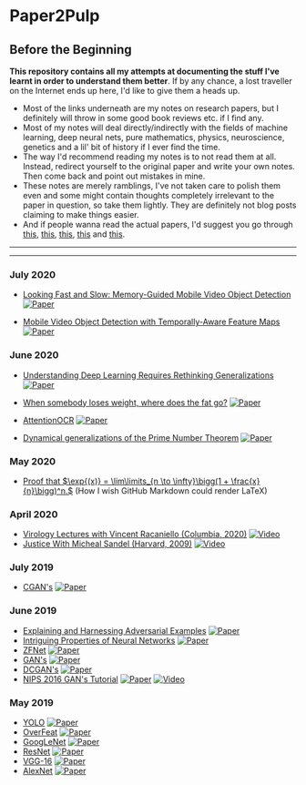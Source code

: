# Paper2Pulp

## Before the Beginning

**This repository contains all my attempts at documenting the stuff I've learnt in order to understand them better**. If by any chance, a lost traveller on the Internet ends up here, I'd like to give them a heads up.

* Most of the links underneath are my notes on research papers, but I definitely will throw in some good book reviews etc. if I find any.
* Most of my notes will deal directly/indirectly with the fields of machine learning, deep neural nets, pure mathematics, physics, neuroscience, genetics and a lil' bit of history if I ever find the time.
* The way I'd recommend reading my notes is to not read them at all. Instead, redirect yourself to the original paper and write your own notes. Then come back and point out mistakes in mine.
* These notes are merely ramblings, I've not taken care to polish them even and some might contain thoughts completely irrelevant to the paper in question, so take them lightly. They are definitely not blog posts claiming to make things easier.
* And if people wanna read the actual papers, I'd suggest you go through [this](http://organizationsandmarkets.com/2010/08/31/how-to-read-an-academic-article/), [this](https://www.cc.gatech.edu/~akmassey/posts/2012-02-15-advice-on-reading-academic-papers.html), [this](http://violentmetaphors.com/2013/08/25/how-to-read-and-understand-a-scientific-paper-2/), [this](http://michaelrbernste.in/2014/10/21/should-i-read-papers.html) and [this](https://www.youtube.com/watch?v=8eRx5Wo3xYA).

--------------------------

--------------------------

### July 2020

* [Looking Fast and Slow: Memory-Guided Mobile Video Object Detection](https://github.com/kyscg/Paper2Pulp/blob/master/notes/FastSlow.md) [![Paper](http://img.shields.io/badge/arXiv-1903.10172-B3181B.svg)](https://arxiv.org/abs/1903.10172)

* [Mobile Video Object Detection with Temporally-Aware Feature Maps](https://github.com/kyscg/Paper2Pulp/blob/master/notes/mVOD.md) [![Paper](http://img.shields.io/badge/arXiv-1711.06368-B3181B.svg)](https://arxiv.org/abs/1711.06368)

### June 2020

* [Understanding Deep Learning Requires Rethinking Generalizations](https://github.com/kyscg/Paper2Pulp/blob/master/notes/rethinkGeneralizations.md) [![Paper](http://img.shields.io/badge/arXiv-1611.03530-B3181B.svg)](https://arxiv.org/abs/1611.03530)

* [When somebody loses weight, where does the fat go?](https://github.com/kyscg/Paper2Pulp/blob/master/notes/weightLoss.md) [![Paper](http://img.shields.io/badge/BMJ-2014;349:g7257-2A6EBB.svg)](https://www.bmj.com/content/349/bmj.g7257)

* [AttentionOCR](https://github.com/kyscg/Paper2Pulp/blob/master/notes/attentionOCR.md) [![Paper](http://img.shields.io/badge/arXiv-1704.03549-B3181B.svg)](https://arxiv.org/abs/1704.03549)

* [Dynamical generalizations of the Prime Number Theorem](https://github.com/kyscg/Paper2Pulp/blob/master/notes/PrimeNumberTheorem.pdf) [![Paper](http://img.shields.io/badge/arXiv-2002.03498-B3181B.svg)](https://arxiv.org/abs/2002.03498)

### May 2020

* [Proof that $\exp{(x)} = \lim\limits_{n \to \infty}\bigg(1 + \frac{x}{n}\bigg)^n.$](https://github.com/kyscg/Paper2Pulp/blob/master/notes/expProof.pdf) (How I wish GitHub Markdown could render LaTeX)

### April 2020

* [Virology Lectures with Vincent Racaniello (Columbia, 2020)](https://github.com/kyscg/Paper2Pulp/blob/master/notes/Virology%20with%20Vincent%20Racaniello.md) [![Video](http://img.shields.io/badge/Playlist-YouTube-ff0000.svg)](https://www.youtube.com/playlist?list=PLGhmZX2NKiNldpyRUBBEzNoWL0Cso1jip)
* [Justice With Micheal Sandel (Harvard, 2009)](https://github.com/kyscg/Paper2Pulp/blob/master/notes/Justice%20with%20Micheal%20Sandel.md) [![Video](http://img.shields.io/badge/Playlist-YouTube-ff0000.svg)](https://www.youtube.com/playlist?list=PL30C13C91CFFEFEA6)

### July 2019

* [CGAN's](https://github.com/kyscg/Paper2Pulp/blob/master/notes/CGANs.md) [![Paper](http://img.shields.io/badge/arXiv-1411.1784-B3181B.svg)](https://arxiv.org/abs/1411.1784)
  
### June 2019

* [Explaining and Harnessing Adversarial Examples](https://github.com/kyscg/Paper2Pulp/blob/master/notes/Explaining%20and%20Harnessing%20Adversarial%20Examples.md) [![Paper](http://img.shields.io/badge/arXiv-1412.6572-B3181B.svg)](https://arxiv.org/abs/1412.6572)
* [Intriguing Properties of Neural Networks](https://github.com/kyscg/Paper2Pulp/blob/master/notes/Intriguing%20Properties%20of%20Neural%20Networks.md) [![Paper](http://img.shields.io/badge/arXiv-1312.6199-B3181B.svg)](https://arxiv.org/abs/1312.6199)
* [ZFNet](https://github.com/kyscg/Paper2Pulp/blob/master/notes/ZFNet.md) [![Paper](http://img.shields.io/badge/arXiv-1311.2901-B3181B.svg)](https://arxiv.org/abs/1311.2901)
* [GAN's](https://github.com/kyscg/Paper2Pulp/blob/master/notes/Generative%20Adversarial%20Networks.md) [![Paper](http://img.shields.io/badge/arXiv-1406.2661-B3181B.svg)](https://arxiv.org/abs/1406.2661)
* [DCGAN's](https://github.com/kyscg/Paper2Pulp/blob/master/notes/DCGANs.md) [![Paper](http://img.shields.io/badge/arXiv-1511.06434-B3181B.svg)](https://arxiv.org/abs/1511.06434)
* [NIPS 2016 GAN's Tutorial](https://github.com/kyscg/Paper2Pulp/blob/master/notes/NIPS%202016%20GANs%20Tutorial.md) [![Paper](http://img.shields.io/badge/arXiv-1701.00160-B3181B.svg)](https://arxiv.org/abs/1701.00160) [![Video](http://img.shields.io/badge/Video-YouTube-ff0000.svg)](https://www.youtube.com/watch?v=HGYYEUSm-0Q)

### May 2019

* [YOLO](https://github.com/kyscg/Paper2Pulp/blob/master/notes/YOLO.md) [![Paper](http://img.shields.io/badge/arXiv-1506.02640-B3181B.svg)](https://arxiv.org/abs/1506.02640)
* [OverFeat](https://github.com/kyscg/Paper2Pulp/blob/master/notes/OverFeat.md) [![Paper](http://img.shields.io/badge/arXiv-1312.6229-B3181B.svg)](https://arxiv.org/abs/1312.6229)
* [GoogLeNet](https://github.com/kyscg/Paper2Pulp/blob/master/notes/GoogLeNet.md) [![Paper](http://img.shields.io/badge/arXiv-1409.4842-B3181B.svg)](https://arxiv.org/abs/1409.4842)
* [ResNet](https://github.com/kyscg/Paper2Pulp/blob/master/notes/ResNet.md) [![Paper](http://img.shields.io/badge/arXiv-1512.03385-B3181B.svg)](https://arxiv.org/abs/1512.03385)
* [VGG-16](https://github.com/kyscg/Paper2Pulp/blob/master/notes/VGG16.md) [![Paper](http://img.shields.io/badge/arXiv-1409.1556-B3181B.svg)](https://arxiv.org/abs/1409.1556)
* [AlexNet](https://github.com/kyscg/Paper2Pulp/blob/master/notes/AlexNet.md) [![Paper](http://img.shields.io/badge/NeurIPS-4824-357EBD.svg)](https://papers.nips.cc/paper/4824-imagenet-classification-with-deep-convolutional-neural-networks)
